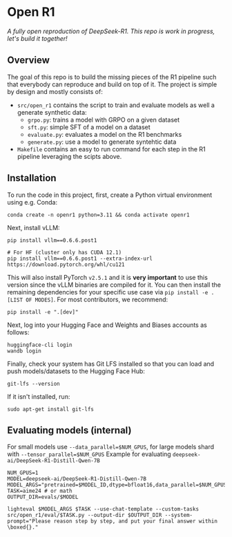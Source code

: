 # Open R1

*A fully open reproduction of DeepSeek-R1. This repo is work in progress, let's build it together!*

## Overview
The goal of this repo is to build the missing pieces of the R1 pipeline such that everybody can reproduce and build on top of it. The project is simple by design and mostly consists of:

- `src/open_r1` contains the script to train and evaluate models as well a generate synthetic data:
    - `grpo.py`: trains a model with GRPO on a given dataset
    - `sft.py`: simple SFT of a model on a dataset
    - `evaluate.py`: evaluates a model on the R1 benchmarks
    - `generate.py`: use a model to generate syntehtic data
- `Makefile` contains an easy to run command for each step in the R1 pipeline leveraging the scipts above.

## Installation

To run the code in this project, first, create a Python virtual environment using e.g. Conda:

```shell
conda create -n openr1 python=3.11 && conda activate openr1
```

Next, install vLLM:

```shell
pip install vllm==0.6.6.post1

# For HF (cluster only has CUDA 12.1)
pip install vllm==0.6.6.post1 --extra-index-url https://download.pytorch.org/whl/cu121
```

This will also install PyTorch `v2.5.1` and it is **very important** to use this version since the vLLM binaries are compiled for it. You can then install the remaining dependencies for your specific use case via `pip install -e .[LIST OF MODES]`. For most contributors, we recommend:

```shell
pip install -e ".[dev]"
```

Next, log into your Hugging Face and Weights and Biases accounts as follows:

```shell
huggingface-cli login
wandb login
```

Finally, check your system has Git LFS installed so that you can load and push models/datasets to the Hugging Face Hub:

```shell
git-lfs --version
```

If it isn't installed, run:

```shell
sudo apt-get install git-lfs
```

## Evaluating models (internal)
For small models use `--data_parallel=$NUM_GPUS`, for large models shard with `--tensor_parallel=$NUM_GPUS`
Example for evaluating `deepseek-ai/DeepSeek-R1-Distill-Qwen-7B `
```
NUM_GPUS=1
MODEL=deepseek-ai/DeepSeek-R1-Distill-Qwen-7B
MODEL_ARGS="pretrained=$MODEL_ID,dtype=bfloat16,data_parallel=$NUM_GPUS,max_model_length=32768,gpu_memory_utilisation=0.8"
TASK=aime24 # or math
OUTPUT_DIR=evals/$MODEL

lighteval $MODEL_ARGS $TASK --use-chat-template --custom-tasks src/open_r1/eval/$TASK.py --output-dir $OUTPUT_DIR --system-prompt="Please reason step by step, and put your final answer within \boxed{}."
```

